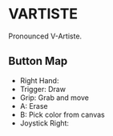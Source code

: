 # VARTISTE

Pronounced V-Artiste.

## Button Map

 - Right Hand:
  - Trigger: Draw
  - Grip: Grab and move
  - A: Erase
  - B: Pick color from canvas
  - Joystick Right:
